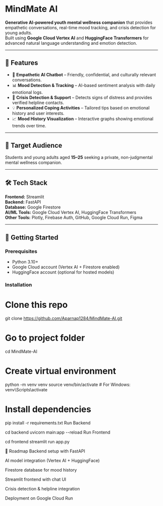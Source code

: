# MindMate AI

**Generative AI-powered youth mental wellness companion** that provides empathetic conversations, real-time mood tracking, and crisis detection for young adults.  
Built using **Google Cloud Vertex AI** and **HuggingFace Transformers** for advanced natural language understanding and emotion detection.

---

## 🌟 Features
- 🤖 **Empathetic AI Chatbot** – Friendly, confidential, and culturally relevant conversations.
- 📊 **Mood Detection & Tracking** – AI-based sentiment analysis with daily emotional logs.
- 🚨 **Crisis Detection & Support** – Detects signs of distress and provides verified helpline contacts.
- 💡 **Personalized Coping Activities** – Tailored tips based on emotional history and user interests.
- 📈 **Mood History Visualization** – Interactive graphs showing emotional trends over time.

---

## 🎯 Target Audience
Students and young adults aged **15–25** seeking a private, non-judgmental mental wellness companion.

---

## 🛠 Tech Stack
**Frontend:** Streamlit  
**Backend:** FastAPI  
**Database:** Google Firestore  
**AI/ML Tools:** Google Cloud Vertex AI, HuggingFace Transformers  
**Other Tools:** Plotly, Firebase Auth, GitHub, Google Cloud Run, Figma

---

## 🚀 Getting Started

### Prerequisites
- Python 3.10+
- Google Cloud account (Vertex AI + Firestore enabled)
- HuggingFace account (optional for hosted models)

### Installation

# Clone this repo
git clone https://github.com/Aparnap1284/MindMate-AI.git

# Go to project folder
cd MindMate-AI

# Create virtual environment
python -m venv venv
source venv/bin/activate  # For Windows: venv\Scripts\activate

# Install dependencies
pip install -r requirements.txt
Run Backend

cd backend
uvicorn main:app --reload
Run Frontend

cd frontend
streamlit run app.py

📌 Roadmap
 Backend setup with FastAPI

 AI model integration (Vertex AI + HuggingFace)

 Firestore database for mood history

 Streamlit frontend with chat UI

 Crisis detection & helpline integration

 Deployment on Google Cloud Run

